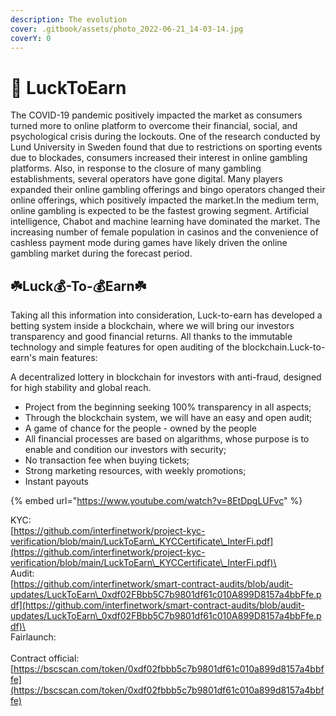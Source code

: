 ```yaml
---
description: The evolution
cover: .gitbook/assets/photo_2022-06-21_14-03-14.jpg
coverY: 0
---
```


# 🤞 LuckToEarn

The COVID-19 pandemic positively impacted the market as consumers turned more to online platform to overcome their financial, social, and psychological crisis during the lockouts. One of the research conducted by Lund University in Sweden found that due to restrictions on sporting events due to blockades, consumers increased their interest in online gambling platforms. Also, in response to the closure of many gambling establishments, several operators have gone digital. Many players expanded their online gambling offerings and bingo operators changed their online offerings, which positively impacted the market.In the medium term, online gambling is expected to be the fastest growing segment. Artificial intelligence, Chabot and machine learning have dominated the market. The increasing number of female population in casinos and the convenience of cashless payment mode during games have likely driven the online gambling market during the forecast period.

## &#x20;                          ☘️Luck💰-To-💰Earn☘️

Taking all this information into consideration, Luck-to-earn has developed a betting system inside a blockchain, where we will bring our investors transparency and good financial returns. All thanks to the immutable technology and simple features for open auditing of the blockchain.Luck-to-earn's main features:

A decentralized lottery in blockchain for investors with anti-fraud, designed for high stability and global reach.

* Project from the beginning seeking 100% transparency in all aspects;
* Through the blockchain system, we will have an easy and open audit;
* A game of chance for the people - owned by the people
* All financial processes are based on algarithms, whose purpose is to enable and condition our investors with security;
* No transaction fee when buying tickets;
* Strong marketing resources, with weekly promotions;
* Instant payouts

{% embed url="https://www.youtube.com/watch?v=8EtDpgLUFvc" %}

KYC:\
[https://github.com/interfinetwork/project-kyc-verification/blob/main/LuckToEarn\_KYCCertificate\_InterFi.pdf](https://github.com/interfinetwork/project-kyc-verification/blob/main/LuckToEarn\_KYCCertificate\_InterFi.pdf)\
\
Audit:\
[https://github.com/interfinetwork/smart-contract-audits/blob/audit-updates/LuckToEarn\_0xdf02FBbb5C7b9801df61c010A899D8157a4bbFfe.pdf](https://github.com/interfinetwork/smart-contract-audits/blob/audit-updates/LuckToEarn\_0xdf02FBbb5C7b9801df61c010A899D8157a4bbFfe.pdf)\
\
Fairlaunch:\
\
Contract official: \
[https://bscscan.com/token/0xdf02fbbb5c7b9801df61c010a899d8157a4bbffe](https://bscscan.com/token/0xdf02fbbb5c7b9801df61c010a899d8157a4bbffe)
